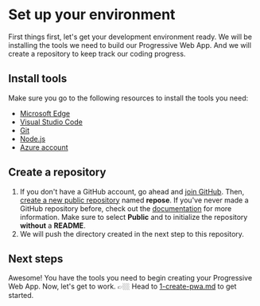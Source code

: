 # Set up your environment

First things first, let's get your development environment ready. We will be installing the tools we need to build our Progressive Web App. And we will create a repository to keep track our coding progress.

## Install tools

Make sure you go to the following resources to install the tools you need:
- [Microsoft Edge](https://www.microsoft.com/edge)
- [Visual Studio Code](https://code.visualstudio.com/)
- [Git](https://git-scm.com/downloads)
- [Node.js](https://nodejs.org/en/)
- [Azure account](https://azure.microsoft.com/free/students/)

## Create a repository

1. If you don't have a GitHub account, go ahead and [join GitHub](https://github.com/join). Then, [create a new public repository](https://github.com/new) named **repose**. If you've never made a GitHub repository before, check out the [documentation](https://docs.github.com/get-started/quickstart/create-a-repo) for more information. Make sure to select **Public** and to initialize the repository **without** a **README**.
1. We will push the directory created in the next step to this repository.

## Next steps

Awesome! You have the tools you need to begin creating your Progressive Web App. Now, let's get to work. 👉🏼 Head to [1-create-pwa.md](1-create-pwa.md) to get started.
